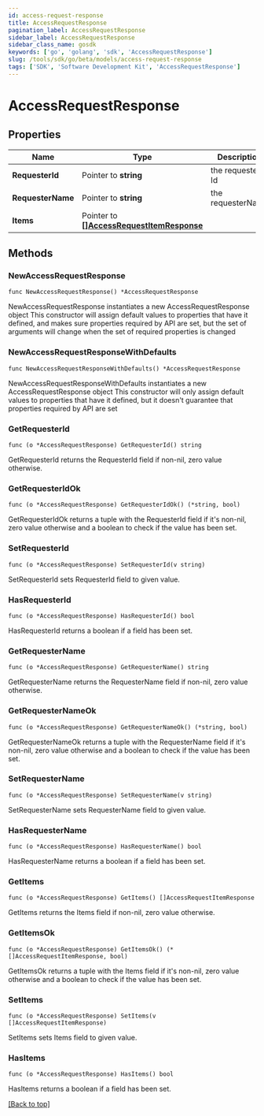```yaml
---
id: access-request-response
title: AccessRequestResponse
pagination_label: AccessRequestResponse
sidebar_label: AccessRequestResponse
sidebar_class_name: gosdk
keywords: ['go', 'golang', 'sdk', 'AccessRequestResponse'] 
slug: /tools/sdk/go/beta/models/access-request-response
tags: ['SDK', 'Software Development Kit', 'AccessRequestResponse']
---
```


# AccessRequestResponse

## Properties

Name | Type | Description | Notes
------------ | ------------- | ------------- | -------------
**RequesterId** |  Pointer to **string** | the requester Id | [optional] 
**RequesterName** |  Pointer to **string** | the requesterName | [optional] 
**Items** |  Pointer to [**[]AccessRequestItemResponse**](access-request-item-response) |  | [optional] 

## Methods

### NewAccessRequestResponse

`func NewAccessRequestResponse() *AccessRequestResponse`

NewAccessRequestResponse instantiates a new AccessRequestResponse object
This constructor will assign default values to properties that have it defined,
and makes sure properties required by API are set, but the set of arguments
will change when the set of required properties is changed

### NewAccessRequestResponseWithDefaults

`func NewAccessRequestResponseWithDefaults() *AccessRequestResponse`

NewAccessRequestResponseWithDefaults instantiates a new AccessRequestResponse object
This constructor will only assign default values to properties that have it defined,
but it doesn't guarantee that properties required by API are set

### GetRequesterId

`func (o *AccessRequestResponse) GetRequesterId() string`

GetRequesterId returns the RequesterId field if non-nil, zero value otherwise.

### GetRequesterIdOk

`func (o *AccessRequestResponse) GetRequesterIdOk() (*string, bool)`

GetRequesterIdOk returns a tuple with the RequesterId field if it's non-nil, zero value otherwise
and a boolean to check if the value has been set.

### SetRequesterId

`func (o *AccessRequestResponse) SetRequesterId(v string)`

SetRequesterId sets RequesterId field to given value.

### HasRequesterId

`func (o *AccessRequestResponse) HasRequesterId() bool`

HasRequesterId returns a boolean if a field has been set.

### GetRequesterName

`func (o *AccessRequestResponse) GetRequesterName() string`

GetRequesterName returns the RequesterName field if non-nil, zero value otherwise.

### GetRequesterNameOk

`func (o *AccessRequestResponse) GetRequesterNameOk() (*string, bool)`

GetRequesterNameOk returns a tuple with the RequesterName field if it's non-nil, zero value otherwise
and a boolean to check if the value has been set.

### SetRequesterName

`func (o *AccessRequestResponse) SetRequesterName(v string)`

SetRequesterName sets RequesterName field to given value.

### HasRequesterName

`func (o *AccessRequestResponse) HasRequesterName() bool`

HasRequesterName returns a boolean if a field has been set.

### GetItems

`func (o *AccessRequestResponse) GetItems() []AccessRequestItemResponse`

GetItems returns the Items field if non-nil, zero value otherwise.

### GetItemsOk

`func (o *AccessRequestResponse) GetItemsOk() (*[]AccessRequestItemResponse, bool)`

GetItemsOk returns a tuple with the Items field if it's non-nil, zero value otherwise
and a boolean to check if the value has been set.

### SetItems

`func (o *AccessRequestResponse) SetItems(v []AccessRequestItemResponse)`

SetItems sets Items field to given value.

### HasItems

`func (o *AccessRequestResponse) HasItems() bool`

HasItems returns a boolean if a field has been set.


[[Back to top]](#) 


